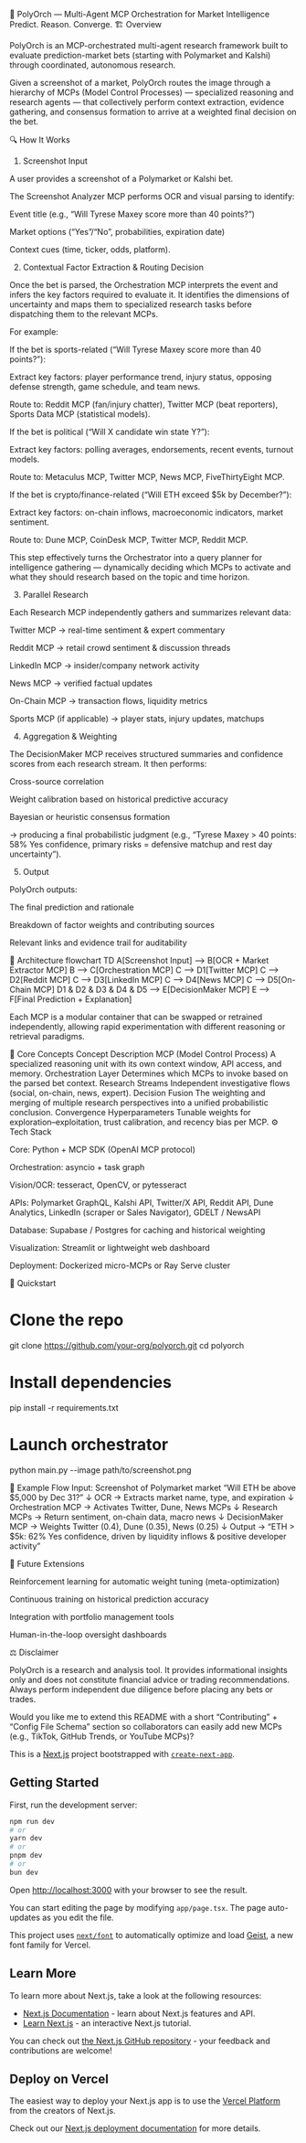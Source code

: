 🧠 PolyOrch — Multi-Agent MCP Orchestration for Market Intelligence
Predict. Reason. Converge.
🏗️ Overview

PolyOrch is an MCP-orchestrated multi-agent research framework built to evaluate prediction-market bets (starting with Polymarket and Kalshi) through coordinated, autonomous research.

Given a screenshot of a market, PolyOrch routes the image through a hierarchy of MCPs (Model Control Processes) — specialized reasoning and research agents — that collectively perform context extraction, evidence gathering, and consensus formation to arrive at a weighted final decision on the bet.

🔍 How It Works
1. Screenshot Input

A user provides a screenshot of a Polymarket or Kalshi bet.

The Screenshot Analyzer MCP performs OCR and visual parsing to identify:

Event title (e.g., “Will Tyrese Maxey score more than 40 points?”)

Market options (“Yes”/“No”, probabilities, expiration date)

Context cues (time, ticker, odds, platform).

2. Contextual Factor Extraction & Routing Decision

Once the bet is parsed, the Orchestration MCP interprets the event and infers the key factors required to evaluate it.
It identifies the dimensions of uncertainty and maps them to specialized research tasks before dispatching them to the relevant MCPs.

For example:

If the bet is sports-related (“Will Tyrese Maxey score more than 40 points?”):

Extract key factors: player performance trend, injury status, opposing defense strength, game schedule, and team news.

Route to: Reddit MCP (fan/injury chatter), Twitter MCP (beat reporters), Sports Data MCP (statistical models).

If the bet is political (“Will X candidate win state Y?”):

Extract key factors: polling averages, endorsements, recent events, turnout models.

Route to: Metaculus MCP, Twitter MCP, News MCP, FiveThirtyEight MCP.

If the bet is crypto/finance-related (“Will ETH exceed $5k by December?”):

Extract key factors: on-chain inflows, macroeconomic indicators, market sentiment.

Route to: Dune MCP, CoinDesk MCP, Twitter MCP, Reddit MCP.

This step effectively turns the Orchestrator into a query planner for intelligence gathering — dynamically deciding which MCPs to activate and what they should research based on the topic and time horizon.

3. Parallel Research

Each Research MCP independently gathers and summarizes relevant data:

Twitter MCP → real-time sentiment & expert commentary

Reddit MCP → retail crowd sentiment & discussion threads

LinkedIn MCP → insider/company network activity

News MCP → verified factual updates

On-Chain MCP → transaction flows, liquidity metrics

Sports MCP (if applicable) → player stats, injury updates, matchups

4. Aggregation & Weighting

The DecisionMaker MCP receives structured summaries and confidence scores from each research stream.
It then performs:

Cross-source correlation

Weight calibration based on historical predictive accuracy

Bayesian or heuristic consensus formation

→ producing a final probabilistic judgment (e.g., “Tyrese Maxey > 40 points: 58% Yes confidence, primary risks = defensive matchup and rest day uncertainty”).

5. Output

PolyOrch outputs:

The final prediction and rationale

Breakdown of factor weights and contributing sources

Relevant links and evidence trail for auditability

🧩 Architecture
flowchart TD
  A[Screenshot Input] --> B[OCR + Market Extractor MCP]
  B --> C[Orchestration MCP]
  C --> D1[Twitter MCP]
  C --> D2[Reddit MCP]
  C --> D3[LinkedIn MCP]
  C --> D4[News MCP]
  C --> D5[On-Chain MCP]
  D1 & D2 & D3 & D4 & D5 --> E[DecisionMaker MCP]
  E --> F[Final Prediction + Explanation]


Each MCP is a modular container that can be swapped or retrained independently, allowing rapid experimentation with different reasoning or retrieval paradigms.

🧠 Core Concepts
Concept	Description
MCP (Model Control Process)	A specialized reasoning unit with its own context window, API access, and memory.
Orchestration Layer	Determines which MCPs to invoke based on the parsed bet context.
Research Streams	Independent investigative flows (social, on-chain, news, expert).
Decision Fusion	The weighting and merging of multiple research perspectives into a unified probabilistic conclusion.
Convergence Hyperparameters	Tunable weights for exploration–exploitation, trust calibration, and recency bias per MCP.
⚙️ Tech Stack

Core: Python + MCP SDK (OpenAI MCP protocol)

Orchestration: asyncio + task graph

Vision/OCR: tesseract, OpenCV, or pytesseract

APIs: Polymarket GraphQL, Kalshi API, Twitter/X API, Reddit API, Dune Analytics, LinkedIn (scraper or Sales Navigator), GDELT / NewsAPI

Database: Supabase / Postgres for caching and historical weighting

Visualization: Streamlit or lightweight web dashboard

Deployment: Dockerized micro-MCPs or Ray Serve cluster

🚀 Quickstart
# Clone the repo
git clone https://github.com/your-org/polyorch.git
cd polyorch

# Install dependencies
pip install -r requirements.txt

# Launch orchestrator
python main.py --image path/to/screenshot.png

🧭 Example Flow
Input: Screenshot of Polymarket market “Will ETH be above $5,000 by Dec 31?”
↓
OCR → Extracts market name, type, and expiration
↓
Orchestration MCP → Activates Twitter, Dune, News MCPs
↓
Research MCPs → Return sentiment, on-chain data, macro news
↓
DecisionMaker MCP → Weights Twitter (0.4), Dune (0.35), News (0.25)
↓
Output → “ETH > $5k: 62% Yes confidence, driven by liquidity inflows & positive developer activity”

🧰 Future Extensions

Reinforcement learning for automatic weight tuning (meta-optimization)

Continuous training on historical prediction accuracy

Integration with portfolio management tools

Human-in-the-loop oversight dashboards

⚖️ Disclaimer

PolyOrch is a research and analysis tool.
It provides informational insights only and does not constitute financial advice or trading recommendations. Always perform independent due diligence before placing any bets or trades.

Would you like me to extend this README with a short “Contributing” + “Config File Schema” section so collaborators can easily add new MCPs (e.g., TikTok, GitHub Trends, or YouTube MCPs)?


This is a [Next.js](https://nextjs.org) project bootstrapped with [`create-next-app`](https://nextjs.org/docs/app/api-reference/cli/create-next-app).

## Getting Started

First, run the development server:

```bash
npm run dev
# or
yarn dev
# or
pnpm dev
# or
bun dev
```

Open [http://localhost:3000](http://localhost:3000) with your browser to see the result.

You can start editing the page by modifying `app/page.tsx`. The page auto-updates as you edit the file.

This project uses [`next/font`](https://nextjs.org/docs/app/building-your-application/optimizing/fonts) to automatically optimize and load [Geist](https://vercel.com/font), a new font family for Vercel.

## Learn More

To learn more about Next.js, take a look at the following resources:

- [Next.js Documentation](https://nextjs.org/docs) - learn about Next.js features and API.
- [Learn Next.js](https://nextjs.org/learn) - an interactive Next.js tutorial.

You can check out [the Next.js GitHub repository](https://github.com/vercel/next.js) - your feedback and contributions are welcome!

## Deploy on Vercel

The easiest way to deploy your Next.js app is to use the [Vercel Platform](https://vercel.com/new?utm_medium=default-template&filter=next.js&utm_source=create-next-app&utm_campaign=create-next-app-readme) from the creators of Next.js.

Check out our [Next.js deployment documentation](https://nextjs.org/docs/app/building-your-application/deploying) for more details.
